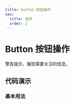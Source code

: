 ```yaml
---
title: button 按钮操作
nav:
  title: 组件
  order: 2
---
```


# Button 按钮操作

警告提示，展现需要关注的信息。

## 代码演示

### 基本用法

<code src="./demo/basic.tsx"></code>
